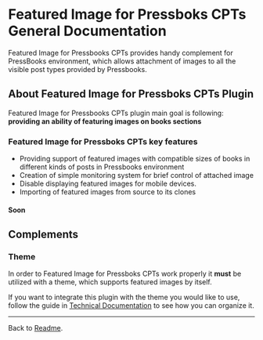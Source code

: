 # Featured Image for Pressboks CPTs General Documentation

Featured Image for Pressbooks CPTs provides handy complement for PressBooks environment, which allows attachment of images to all the visible post types provided by Pressbooks.

## About Featured Image for Pressboks CPTs Plugin
Featured Image for Pressbooks CPTs plugin main goal is following:
**providing an ability of featuring images on books sections**


### Featured Image for Pressboks CPTs key features
* Providing support of featured images with compatible sizes of books in different kinds of posts in Pressbooks environment
* Creation of simple monitoring system for brief control of attached image
* Disable displaying featured images for mobile devices.
* Importing of featured images from source to its clones

#### Soon

## Complements

### Theme
In order to Featured Image for Pressboks CPTs work properly it **must** be utilized with a theme, which supports featured images by itself.

If you want to integrate this plugin with the theme you would like to use, follow the guide in [Technical Documentation](documentation-technical.md) to see how you can organize it.

---
Back to [Readme](../README.md).
